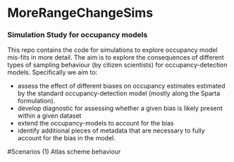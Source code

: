 # MoreRangeChangeSims

### Simulation Study for occupancy models

This repo contains the code for simulations to explore occupancy model mis-fits in more detail.
The aim is to explore the consequences of different types of sampling behaviour (by citizen scientists) for occupancy-detection models. Specifically we aim to:
- assess the effect of different biases on occupancy estimates estimated by the standard occupancy-detection model (mostly along the Sparta formulation).
- develop diagnostic for assessing whether a given bias is likely present within a given dataset
- extend the occupancy-models to account for the bias
- identify additional pieces of metadata that are necessary to fully account for the bias in the model.


#Scenarios
(1) Atlas scheme behaviour

